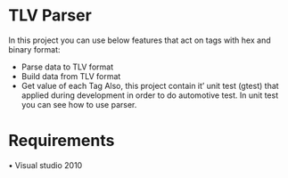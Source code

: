 TLV Parser
=============
In this project  you  can use below features that act on tags with hex and binary format:
-	Parse data to TLV format
-	Build data from TLV format
-	Get value of each  Tag
Also, this project contain it’ unit test (gtest) that applied during development in order to do automotive test. In unit test you can see how to use parser.

Requirements
========
•	Visual studio 2010 

